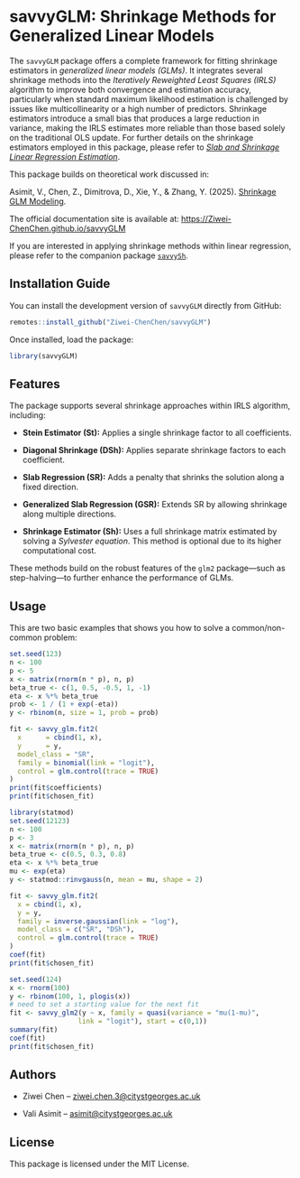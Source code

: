 # savvyGLM: Shrinkage Methods for Generalized Linear Models

The `savvyGLM` package offers a complete framework for fitting shrinkage estimators in *generalized linear models (GLMs)*. It integrates several shrinkage methods into the *Iteratively Reweighted Least Squares (IRLS)* algorithm to improve both convergence and estimation accuracy, particularly when standard maximum likelihood estimation is challenged by issues like multicollinearity or a high number of predictors. Shrinkage estimators introduce a small bias that produces a large reduction in variance, making the IRLS estimates more reliable than those based solely on the traditional OLS update. For further details on the shrinkage estimators employed in this package, please refer to [*Slab and Shrinkage Linear Regression Estimation*](https://openaccess.city.ac.uk/id/eprint/35005/).

This package builds on theoretical work discussed in:

Asimit, V., Chen, Z., Dimitrova, D., Xie, Y., & Zhang, Y. (2025). [Shrinkage GLM Modeling](https://openaccess.city.ac.uk/id/eprint/35099/).

The official documentation site is available at: <https://Ziwei-ChenChen.github.io/savvyGLM>

If you are interested in applying shrinkage methods within linear regression, please refer to the companion package [`savvySh`](https://github.com/Ziwei-ChenChen/savvySh).

## Installation Guide

You can install the development version of `savvyGLM` directly from GitHub:

``` r
remotes::install_github("Ziwei-ChenChen/savvyGLM")
```

Once installed, load the package:

``` r
library(savvyGLM)
```

## Features

The package supports several shrinkage approaches within IRLS algorithm, including:

-   **Stein Estimator (St):** Applies a single shrinkage factor to all coefficients.

-   **Diagonal Shrinkage (DSh):** Applies separate shrinkage factors to each coefficient.

-   **Slab Regression (SR):** Adds a penalty that shrinks the solution along a fixed direction.

-   **Generalized Slab Regression (GSR):** Extends SR by allowing shrinkage along multiple directions.

-   **Shrinkage Estimator (Sh):** Uses a full shrinkage matrix estimated by solving a *Sylvester equation*. This method is optional due to its higher computational cost.

These methods build on the robust features of the `glm2` package—such as step-halving—to further enhance the performance of GLMs.

## Usage

This are two basic examples that shows you how to solve a common/non-common problem:

``` r
set.seed(123)
n <- 100
p <- 5
x <- matrix(rnorm(n * p), n, p)
beta_true <- c(1, 0.5, -0.5, 1, -1)
eta <- x %*% beta_true
prob <- 1 / (1 + exp(-eta))
y <- rbinom(n, size = 1, prob = prob)

fit <- savvy_glm.fit2(
  x      = cbind(1, x), 
  y      = y,
  model_class = "SR",
  family = binomial(link = "logit"),
  control = glm.control(trace = TRUE)
)
print(fit$coefficients)
print(fit$chosen_fit)
```

``` r
library(statmod)
set.seed(12123)
n <- 100
p <- 3
x <- matrix(rnorm(n * p), n, p)
beta_true <- c(0.5, 0.3, 0.8)
eta <- x %*% beta_true
mu <- exp(eta) 
y <- statmod::rinvgauss(n, mean = mu, shape = 2)

fit <- savvy_glm.fit2(
  x = cbind(1, x),
  y = y,
  family = inverse.gaussian(link = "log"),
  model_class = c("SR", "DSh"),
  control = glm.control(trace = TRUE)
)
coef(fit)
print(fit$chosen_fit)
```

``` r
set.seed(124)
x <- rnorm(100)
y <- rbinom(100, 1, plogis(x))
# need to set a starting value for the next fit
fit <- savvy_glm2(y ~ x, family = quasi(variance = "mu(1-mu)", 
                 link = "logit"), start = c(0,1))
summary(fit)
coef(fit)
print(fit$chosen_fit)
```

## Authors

-   Ziwei Chen – [ziwei.chen.3\@citystgeorges.ac.uk](ziwei.chen.3@citystgeorges.ac.uk)

-   Vali Asimit – [asimit\@citystgeorges.ac.uk](asimit@citystgeorges.ac.uk)

## License

This package is licensed under the MIT License.
